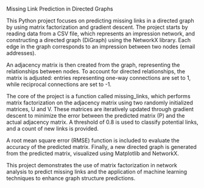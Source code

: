Missing Link Prediction in Directed Graphs

This Python project focuses on predicting missing links in a directed graph by using matrix factorization and gradient descent. The project starts by reading data from a CSV file, which represents an impression network, and constructing a directed graph (DiGraph) using the NetworkX library. Each edge in the graph corresponds to an impression between two nodes (email addresses).

An adjacency matrix is then created from the graph, representing the relationships between nodes. To account for directed relationships, the matrix is adjusted: entries representing one-way connections are set to 1, while reciprocal connections are set to -1.

The core of the project is a function called missing_links, which performs matrix factorization on the adjacency matrix using two randomly initialized matrices, U and V. These matrices are iteratively updated through gradient descent to minimize the error between the predicted matrix (P) and the actual adjacency matrix. A threshold of 0.8 is used to classify potential links, and a count of new links is provided.

A root mean square error (RMSE) function is included to evaluate the accuracy of the predicted matrix. Finally, a new directed graph is generated from the predicted matrix, visualized using Matplotlib and NetworkX.

This project demonstrates the use of matrix factorization in network analysis to predict missing links and the application of machine learning techniques to enhance graph structure predictions.


